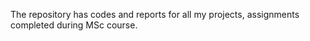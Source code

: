 The repository has codes and reports for all my projects, assignments completed during MSc course. 
